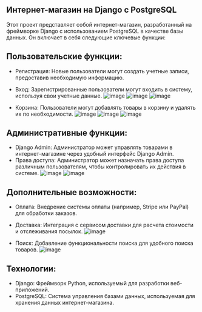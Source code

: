 ## Интернет-магазин на Django с PostgreSQL

Этот проект представляет собой интернет-магазин, разработанный на фреймворке Django с использованием PostgreSQL в качестве базы данных. Он включает в себя следующие ключевые функции:

## Пользовательские функции:

- Регистрация: Новые пользователи могут создать учетные записи, предоставив необходимую информацию.
- Вход: Зарегистрированные пользователи могут входить в систему, используя свои учетные данные.
![image](https://github.com/user-attachments/assets/d7e94e74-6d6f-4f0a-bc04-8688a002f00e)
![image](https://github.com/user-attachments/assets/fae8bc8b-3c6f-4140-8d24-63225af926d7)
![image](https://github.com/user-attachments/assets/14d640ca-1815-4a9a-bddc-bd6a668df37d)

- Корзина: Пользователи могут добавлять товары в корзину и удалять их по необходимости.
![image](https://github.com/user-attachments/assets/de5070fa-68ca-4f23-af30-024a7e12c5ba)
![image](https://github.com/user-attachments/assets/8ea7a759-09e5-4f61-9584-01305ad6c063)
![image](https://github.com/user-attachments/assets/57de63ab-d6ec-48c6-a768-58bd498cfcf6)

## Административные функции:

- Django Admin: Администратор может управлять товарами в интернет-магазине через удобный интерфейс Django Admin.
- Права доступа: Администратор может назначать права доступа различным пользователям, чтобы контролировать их действия в системе.
![image](https://github.com/user-attachments/assets/300504cc-b9d3-40af-8bd4-2a1f52cdd229)
![image](https://github.com/user-attachments/assets/168c3cce-4317-4796-8549-f63cfa58a994)

## Дополнительные возможности:

- Оплата: Внедрение системы оплаты (например, Stripe или PayPal) для обработки заказов.
- Доставка: Интеграция с сервисом доставки для расчета стоимости и отслеживания посылок.
![image](https://github.com/user-attachments/assets/e3d0f357-1542-4619-a8d3-c691a451d83b)

- Поиск: Добавление функциональности поиска для удобного поиска товаров.
![image](https://github.com/user-attachments/assets/b1d917fd-1b41-4f4d-a4ad-1a53cc0425d6)

## Технологии:

- Django: Фреймворк Python, используемый для разработки веб-приложений.
- PostgreSQL: Система управления базами данных, используемая для хранения данных интернет-магазина.
